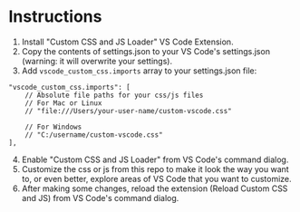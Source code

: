 # Instructions

1. Install "Custom CSS and JS Loader" VS Code Extension.
2. Copy the contents of settings.json to your VS Code's settings.json (warning: it will overwrite your settings).
3. Add `vscode_custom_css.imports` array to your settings.json file:
```
"vscode_custom_css.imports": [
    // Absolute file paths for your css/js files
    // For Mac or Linux
    // "file:///Users/your-user-name/custom-vscode.css"

    // For Windows
    // "C:/username/custom-vscode.css"
],
```
4. Enable "Custom CSS and JS Loader" from VS Code's command dialog.
5. Customize the css or js from this repo to make it look the way you want to, or even better, explore areas of VS Code that you want to customize.
6. After making some changes, reload the extension (Reload Custom CSS and JS) from VS Code's command dialog.
